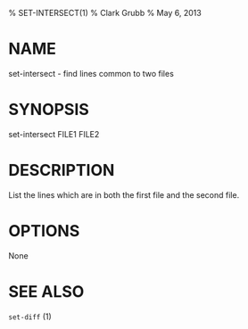 % SET-INTERSECT(1)
% Clark Grubb
% May 6, 2013


# NAME

set-intersect - find lines common to two files

# SYNOPSIS

set-intersect FILE1 FILE2

# DESCRIPTION

List the lines which are in both the first file and the second file.

# OPTIONS

None

# SEE ALSO

`set-diff` (1)
